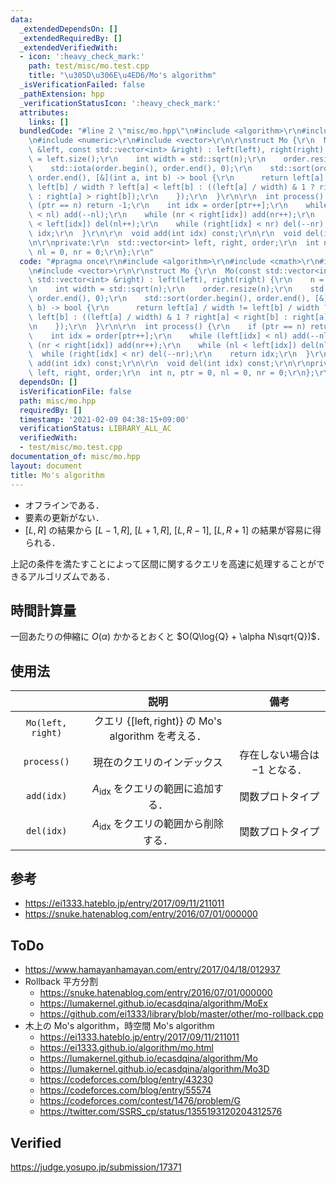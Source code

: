 ```yaml
---
data:
  _extendedDependsOn: []
  _extendedRequiredBy: []
  _extendedVerifiedWith:
  - icon: ':heavy_check_mark:'
    path: test/misc/mo.test.cpp
    title: "\u305D\u306E\u4ED6/Mo's algorithm"
  _isVerificationFailed: false
  _pathExtension: hpp
  _verificationStatusIcon: ':heavy_check_mark:'
  attributes:
    links: []
  bundledCode: "#line 2 \"misc/mo.hpp\"\n#include <algorithm>\r\n#include <cmath>\r\
    \n#include <numeric>\r\n#include <vector>\r\n\r\nstruct Mo {\r\n  Mo(const std::vector<int>\
    \ &left, const std::vector<int> &right) : left(left), right(right) {\r\n    n\
    \ = left.size();\r\n    int width = std::sqrt(n);\r\n    order.resize(n);\r\n\
    \    std::iota(order.begin(), order.end(), 0);\r\n    std::sort(order.begin(),\
    \ order.end(), [&](int a, int b) -> bool {\r\n      return left[a] / width !=\
    \ left[b] / width ? left[a] < left[b] : ((left[a] / width) & 1 ? right[a] < right[b]\
    \ : right[a] > right[b]);\r\n    });\r\n  }\r\n\r\n  int process() {\r\n    if\
    \ (ptr == n) return -1;\r\n    int idx = order[ptr++];\r\n    while (left[idx]\
    \ < nl) add(--nl);\r\n    while (nr < right[idx]) add(nr++);\r\n    while (nl\
    \ < left[idx]) del(nl++);\r\n    while (right[idx] < nr) del(--nr);\r\n    return\
    \ idx;\r\n  }\r\n\r\n  void add(int idx) const;\r\n\r\n  void del(int idx) const;\r\
    \n\r\nprivate:\r\n  std::vector<int> left, right, order;\r\n  int n, ptr = 0,\
    \ nl = 0, nr = 0;\r\n};\r\n"
  code: "#pragma once\r\n#include <algorithm>\r\n#include <cmath>\r\n#include <numeric>\r\
    \n#include <vector>\r\n\r\nstruct Mo {\r\n  Mo(const std::vector<int> &left, const\
    \ std::vector<int> &right) : left(left), right(right) {\r\n    n = left.size();\r\
    \n    int width = std::sqrt(n);\r\n    order.resize(n);\r\n    std::iota(order.begin(),\
    \ order.end(), 0);\r\n    std::sort(order.begin(), order.end(), [&](int a, int\
    \ b) -> bool {\r\n      return left[a] / width != left[b] / width ? left[a] <\
    \ left[b] : ((left[a] / width) & 1 ? right[a] < right[b] : right[a] > right[b]);\r\
    \n    });\r\n  }\r\n\r\n  int process() {\r\n    if (ptr == n) return -1;\r\n\
    \    int idx = order[ptr++];\r\n    while (left[idx] < nl) add(--nl);\r\n    while\
    \ (nr < right[idx]) add(nr++);\r\n    while (nl < left[idx]) del(nl++);\r\n  \
    \  while (right[idx] < nr) del(--nr);\r\n    return idx;\r\n  }\r\n\r\n  void\
    \ add(int idx) const;\r\n\r\n  void del(int idx) const;\r\n\r\nprivate:\r\n  std::vector<int>\
    \ left, right, order;\r\n  int n, ptr = 0, nl = 0, nr = 0;\r\n};\r\n"
  dependsOn: []
  isVerificationFile: false
  path: misc/mo.hpp
  requiredBy: []
  timestamp: '2021-02-09 04:38:15+09:00'
  verificationStatus: LIBRARY_ALL_AC
  verifiedWith:
  - test/misc/mo.test.cpp
documentation_of: misc/mo.hpp
layout: document
title: Mo's algorithm
---
```


- オフラインである．
- 要素の更新がない．
- $\lbrack L, R \rbrack$ の結果から $\lbrack L - 1, R \rbrack,\ \lbrack L + 1, R \rbrack,\ \lbrack L, R - 1 \rbrack,\ \lbrack L, R + 1 \rbrack$ の結果が容易に得られる．

上記の条件を満たすことによって区間に関するクエリを高速に処理することができるアルゴリズムである．


## 時間計算量

一回あたりの伸縮に $O(\alpha)$ かかるとおくと $O(Q\log{Q} + \alpha N\sqrt{Q})$．


## 使用法

||説明|備考|
|:--:|:--:|:--:|
|`Mo(left, right)`|クエリ $\lbrace \lbrack \mathrm{left}, \mathrm{right}) \rbrace$ の Mo's algorithm を考える．||
|`process()`|現在のクエリのインデックス|存在しない場合は $-1$ となる．|
|`add(idx)`|$A_{\mathrm{idx}}$ をクエリの範囲に追加する．|関数プロトタイプ|
|`del(idx)`|$A_{\mathrm{idx}}$ をクエリの範囲から削除する．|関数プロトタイプ|


## 参考

- https://ei1333.hateblo.jp/entry/2017/09/11/211011
- https://snuke.hatenablog.com/entry/2016/07/01/000000


## ToDo

- https://www.hamayanhamayan.com/entry/2017/04/18/012937
- Rollback 平方分割
  - https://snuke.hatenablog.com/entry/2016/07/01/000000
  - https://lumakernel.github.io/ecasdqina/algorithm/MoEx
  - https://github.com/ei1333/library/blob/master/other/mo-rollback.cpp
- 木上の Mo's algorithm，時空間 Mo's algorithm
  - https://ei1333.hateblo.jp/entry/2017/09/11/211011
  - https://ei1333.github.io/algorithm/mo.html
  - https://lumakernel.github.io/ecasdqina/algorithm/Mo
  - https://lumakernel.github.io/ecasdqina/algorithm/Mo3D
  - https://codeforces.com/blog/entry/43230
  - https://codeforces.com/blog/entry/55574
  - https://codeforces.com/contest/1476/problem/G
  - https://twitter.com/SSRS_cp/status/1355193120204312576


## Verified

https://judge.yosupo.jp/submission/17371
